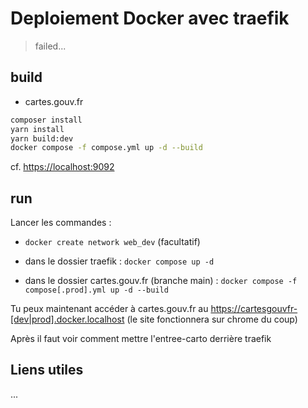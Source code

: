 # Deploiement Docker avec traefik

> failed...

## build

* cartes.gouv.fr

```bash
composer install
yarn install
yarn build:dev
docker compose -f compose.yml up -d --build
```

cf. <https://localhost:9092>

## run

Lancer les commandes :

* `docker create network web_dev` (facultatif)

* dans le dossier traefik : `docker compose up -d`

* dans le dossier cartes.gouv.fr (branche main) : `docker compose -f compose[.prod].yml up -d --build`

Tu peux maintenant accéder à cartes.gouv.fr au <https://cartesgouvfr-[dev|prod].docker.localhost> (le site fonctionnera sur chrome du coup)

Après il faut voir comment mettre l'entree-carto derrière traefik

## Liens utiles

...
